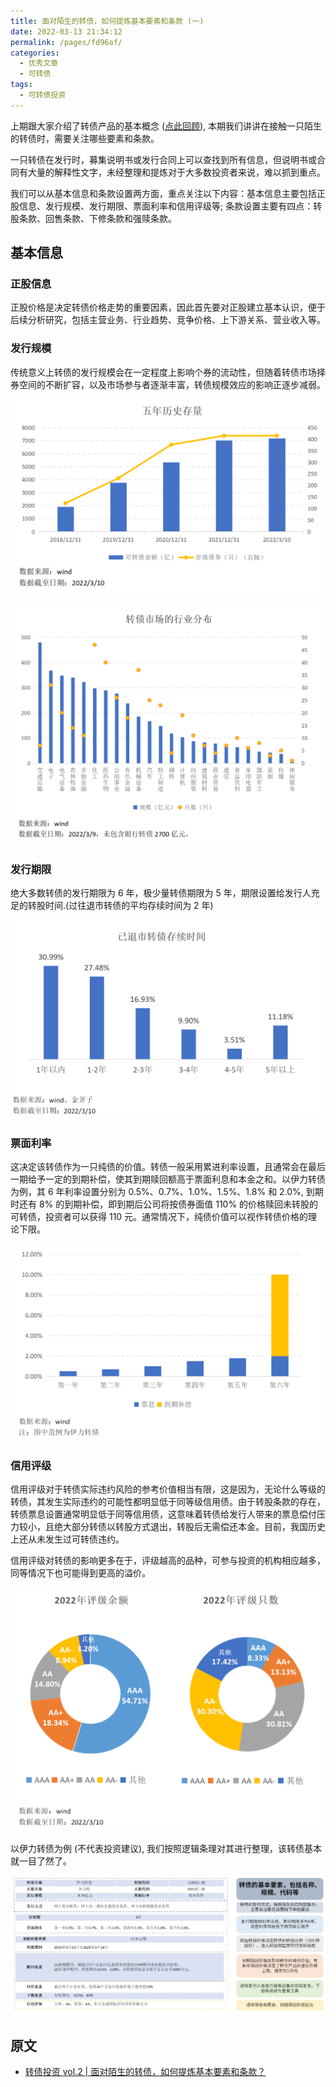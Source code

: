 ```yaml
---
title: 面对陌生的转债，如何提炼基本要素和条款 (一)
date: 2022-03-13 21:34:12
permalink: /pages/fd96af/
categories:
  - 优秀文章
  - 可转债
tags:
  - 可转债投资
---
```


上期跟大家介绍了转债产品的基本概念 ([点此回顾](/pages/9f8296/)), 本期我们讲讲在接触一只陌生的转债时，需要关注哪些要素和条款。

一只转债在发行时，募集说明书或发行合同上可以查找到所有信息，但说明书或合同有大量的解释性文字，未经整理和提炼对于大多数投资者来说，难以抓到重点。

我们可以从基本信息和条款设置两方面，重点关注以下内容：基本信息主要包括正股信息、发行规模、发行期限、票面利率和信用评级等; 条款设置主要有四点：转股条款、回售条款、下修条款和强赎条款。

## 基本信息

### 正股信息

正股价格是决定转债价格走势的重要因素，因此首先要对正股建立基本认识，便于后续分析研究，包括主营业务、行业趋势、竞争价格、上下游关系、营业收入等。

### 发行规模

传统意义上转债的发行规模会在一定程度上影响个券的流动性，但随着转债市场择券空间的不断扩容，以及市场参与者逐渐丰富，转债规模效应的影响正逐步减弱。

![](../../.vuepress/public/img/article/295.png)

![](../../.vuepress/public/img/article/296.png)

### 发行期限

绝大多数转债的发行期限为 6 年，极少量转债期限为 5 年，期限设置给发行人充足的转股时间.(过往退市转债的平均存续时间为 2 年)

![](../../.vuepress/public/img/article/297.png)

### 票面利率

这决定该转债作为一只纯债的价值。转债一般采用累进利率设置，且通常会在最后一期给予一定的到期补偿，使其到期赎回额高于票面利息和本金之和。以伊力转债为例，其 6 年利率设置分别为 0.5%、0.7%、1.0%、1.5%、1.8% 和 2.0%, 到期时还有 8% 的到期补偿，即到期后公司将按债券面值 110% 的价格赎回未转股的可转债，投资者可以获得 110 元。通常情况下，纯债价值可以视作转债价格的理论下限。

![](../../.vuepress/public/img/article/298.png)

### 信用评级

信用评级对于转债实际违约风险的参考价值相当有限，这是因为，无论什么等级的转债，其发生实际违约的可能性都明显低于同等级信用债。由于转股条款的存在，转债票息设置通常明显低于同等信用债，这意味着转债给发行人带来的票息偿付压力较小，且绝大部分转债以转股方式退出，转股后无需偿还本金。目前，我国历史上还从未发生过可转债违约。

信用评级对转债的影响更多在于，评级越高的品种，可参与投资的机构相应越多，同等情况下也可能得到更高的溢价。

![](../../.vuepress/public/img/article/299.png)

以伊力转债为例 (不代表投资建议), 我们按照逻辑条理对其进行整理，该转债基本就一目了然了。

![](../../.vuepress/public/img/article/300.png)

## 原文

- [转债投资 vol.2 | 面对陌生的转债，如何提炼基本要素和条款？](https://mp.weixin.qq.com/s?__biz=Mzg4ODcyMzQ1NA==&mid=2247511557&idx=2&sn=576f3b5567cae7fe9c5f742efc1ddae6&source=41#wechat_redirect)
